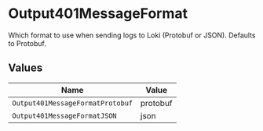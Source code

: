 # Output401MessageFormat

Which format to use when sending logs to Loki (Protobuf or JSON).  Defaults to Protobuf.


## Values

| Name                             | Value                            |
| -------------------------------- | -------------------------------- |
| `Output401MessageFormatProtobuf` | protobuf                         |
| `Output401MessageFormatJSON`     | json                             |